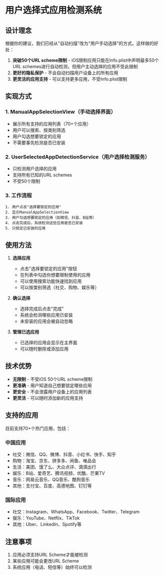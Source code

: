 # 用户选择式应用检测系统

## 设计理念

根据你的建议，我们已经从"自动扫描"改为"用户手动选择"的方式。这样做的好处：

1. **突破50个URL scheme限制** - iOS限制应用只能在Info.plist中声明最多50个URL schemes进行自动检测，但用户主动选择的应用不受此限制
2. **更好的隐私保护** - 不会自动扫描用户设备上的所有应用
3. **更灵活的应用支持** - 可以支持更多应用，不受Info.plist限制

## 实现方式

### 1. ManualAppSelectionView（手动选择界面）
- 展示所有支持的应用列表（70+个应用）
- 用户可以搜索、按类别筛选
- 用户勾选想要锁定的应用
- 不需要事先检测是否已安装

### 2. UserSelectedAppDetectionService（用户选择检测服务）  
- 只检测用户选择的应用
- 支持所有已知的URL schemes
- 不受50个限制

### 3. 工作流程
```
1. 用户点击"选择要锁定的应用"
2. 显示ManualAppSelectionView
3. 用户勾选想要锁定的应用（如微信、抖音、B站等）
4. 点击完成后，系统检测这些应用是否已安装
5. 只锁定已安装的应用
```

## 使用方法

1. **选择应用**
   - 点击"选择要锁定的应用"按钮
   - 在列表中勾选你想要限制使用的应用
   - 可以使用搜索功能快速找到应用
   - 可以按类别筛选（社交、购物、娱乐等）

2. **确认选择**
   - 选择完成后点击"完成"
   - 系统会检测哪些应用已安装
   - 未安装的应用会被自动忽略

3. **管理已选应用**
   - 已选择的应用会显示在主界面
   - 可以随时删除或添加应用

## 技术优势

- **无限制** - 不受iOS 50个URL scheme限制
- **更准确** - 用户知道自己想要锁定哪些应用
- **更安全** - 不会泄露用户设备上的应用列表
- **更灵活** - 可以随时添加新的应用支持

## 支持的应用

目前支持70+个热门应用，包括：

### 中国应用
- 社交：微信、QQ、微博、抖音、小红书、快手、知乎
- 购物：淘宝、京东、拼多多、闲鱼、唯品会
- 生活：美团、饿了么、大众点评、滴滴出行
- 娱乐：B站、爱奇艺、腾讯视频、优酷、芒果TV
- 音乐：网易云音乐、QQ音乐、酷狗音乐
- 其他：支付宝、百度、高德地图、钉钉等

### 国际应用
- 社交：Instagram、WhatsApp、Facebook、Twitter、Telegram
- 娱乐：YouTube、Netflix、TikTok
- 其他：Uber、LinkedIn、Spotify等

## 注意事项

1. 应用必须支持URL Scheme才能被检测
2. 某些应用可能会更改URL Scheme
3. 系统应用（电话、短信等）始终可以检测